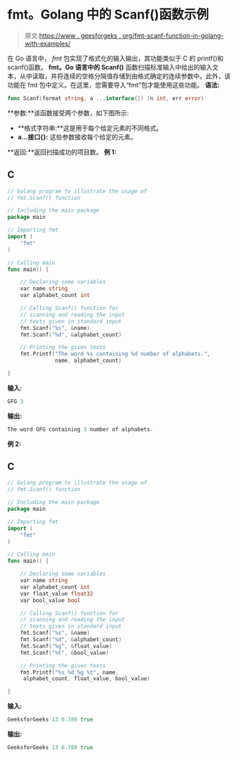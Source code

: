 # fmt。Golang 中的 Scanf()函数示例

> 原文:[https://www . geesforgeks . org/fmt-scanf-function-in-golang-with-examples/](https://www.geeksforgeeks.org/fmt-scanf-function-in-golang-with-examples/)

在 Go 语言中， *fmt* 包实现了格式化的输入输出，其功能类似于 C 的 printf()和 scanf()函数。 **fmt。Go 语言中的 Scanf()** 函数扫描标准输入中给出的输入文本，从中读取，并将连续的空格分隔值存储到由格式确定的连续参数中。此外，该功能在 fmt 包中定义。在这里，您需要导入“fmt”包才能使用这些功能。
**语法:**

```go
func Scanf(format string, a ...interface{}) (n int, err error)
```

**参数:**该函数接受两个参数，如下图所示:

*   **格式字符串:**这是用于每个给定元素的不同格式。
*   **a…接口{}:** 这些参数接收每个给定的元素。

**返回:**返回扫描成功的项目数。
**例 1:**

## C

```go
// Golang program to illustrate the usage of
// fmt.Scanf() function

// Including the main package
package main

// Importing fmt
import (
    "fmt"
)

// Calling main
func main() {

    // Declaring some variables
    var name string
    var alphabet_count int

    // Calling Scanf() function for
    // scanning and reading the input
    // texts given in standard input
    fmt.Scanf("%s", &name)
    fmt.Scanf("%d", &alphabet_count)

    // Printing the given texts
    fmt.Printf("The word %s containing %d number of alphabets.",
               name, alphabet_count)

}
```

**输入:**

```go
GFG 3
```

**输出:**

```go
The word GFG containing 3 number of alphabets.
```

**例 2:**

## C

```go
// Golang program to illustrate the usage of
// fmt.Scanf() function

// Including the main package
package main

// Importing fmt
import (
    "fmt"
)

// Calling main
func main() {

    // Declaring some variables
    var name string
    var alphabet_count int
    var float_value float32
    var bool_value bool

    // Calling Scanf() function for
    // scanning and reading the input
    // texts given in standard input
    fmt.Scanf("%s", &name)
    fmt.Scanf("%d", &alphabet_count)
    fmt.Scanf("%g", &float_value)
    fmt.Scanf("%t", &bool_value)

    // Printing the given texts
    fmt.Printf("%s %d %g %t", name,
     alphabet_count, float_value, bool_value)

}
```

**输入:**

```go
GeeksforGeeks 13 6.789 true
```

**输出:**

```go
GeeksforGeeks 13 6.789 true
```
